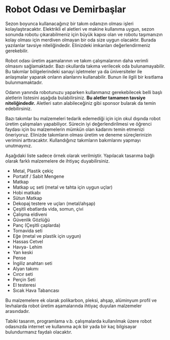 # Robot Odası ve Demirbaşlar

Sezon boyunca kullanacağınız bir takım odanızın olması işleri kolaylaştıracaktır. Elektrikli el aletleri ve makine kullanıma uygun, sezon sonunda robotu çıkarabilmeniz için büyük kapısı olan ve robotu taşımanızın kolay olması için merdiven olmayan bir oda size uygun olacaktır. Burada yazılanlar tavsiye niteliğindedir. Elinizdeki imkanları değerlendirmeniz gerekebilir.

Robot odası üretim aşamalarının ve takım çalışmalarının daha verimli olmasını sağlamaktadır. Bazı okullarda takıma verilecek oda bulunamayabilir. Bu takımlar bölgelerindeki sanayi işletmeler ya da üniversiteler ile anlaşmalar yaparak onların alanlarını kullanabilir. Bunun ile ilgili bir kısıtlama bulunmamaktadır.

Odanın yanında robotunuzu yaparken kullanmanız gerekebilecek belli başlı aletlerin listesini aşağıda bulabilirsiniz. **Bu aletler tamamen tavsiye niteliğindedir.** Aletleri satın alabileceğiniz gibi sponsor bularak da temin edebilirsiniz.

Bazı takımlar bu malzemeleri tedarik edemediği için için okul dışında robot üretim çalışmaları yapabiliyor. Sürecin iyi değerlendirilmesi ve öğrenci faydası için bu malzemelerin mümkün olan kadarını temin etmenizi öneriyoruz. Elinizde takımların olması üretim ve deneme süreçlerinizin verimini arttıracaktır. Kullandığınız takımların bakımlarını yapmayı unutmayınız.

Aşağıdaki liste sadece örnek olarak verilmiştir. Yapılacak tasarıma bağlı olarak farklı malzemelere de ihtiyaç duyabilirsiniz.

* Metal, Plastik çekiç
* Portatif / Sabit Mengene
* Matkap
* Matkap uç seti \(metal ve tahta için uygun uçlar\)
* Hobi matkabı
* Sütun Matkap
* Dekopaj testere ve uçları \(metal/ahşap\)
* Çeşitli ebatlarda vida, somun, çivi
* Çalışma eldiveni
* Güvenlik Gözlüğü
* Panç \(Çeşitli çaplarda\)
* Tornavida seti
* Eğe \(metal ve plastik için uygun\)
* Hassas Cetvel
* Havya- Lehim
* Yan keski
* Pense
* İngiliz anahtarı seti
* Alyan takımı
* Cırcır seti
* Perçin Seti
* El testeresi
* Sıcak Hava Tabancası

Bu malzemelere ek olarak polikarbon, pleksi, ahşap, alüminyum profil ve levhalarda robot üretim aşamalarında ihtiyaç duyulan malzemeler arasındadır.

Tabiki tasarım, programlama v.b. çalışmalarda kullanılmak üzere robot odasnızda internet ve kullanıma açık bir yada bir kaç bilgisayar bulundurmanız faydalı olacaktır.

